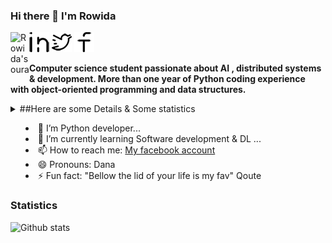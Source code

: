 ### Hi there 👋  I'm Rowida 
<!------>



[![linkedin](https://github.com/HouariZegai/HouariZegai/blob/master/icons/linkedin.png)](https://www.linkedin.com/in/rowida-nagah-30182a135) 
[![twitter](https://github.com/HouariZegai/HouariZegai/blob/master/icons/twitter.png)](https://twitter.com/Rowida60125002) 
[![facebook](https://github.com/HouariZegai/HouariZegai/blob/master/icons/facebook.png)](https://www.facebook.com/rowida.nagah.545/) 
</a>
<a href="https://www.quora.com/profile/Rowida-Nagah">
  <img align="left" alt="Rowida's oura" width="30px" src="https://www.svgrepo.com/show/25177/quora.svg" draggable="false" />
</a>






**Computer science student passionate about AI , distributed systems & development. More than one year of Python coding experience with object-oriented programming and data structures.**
 
 



<details>
  <summary> ##Here are some Details & Some statistics<summary>



  - 🔭 I’m Python developer...
  - 🌱 I’m currently learning Software development & DL ...
  - 📫 How to reach me: [My facebook account](https://www.facebook.com/rowida.nagah.545/)
  - 😄 Pronouns: Dana
  - ⚡ Fun fact: "Bellow the lid of your life is my fav" Qoute 



### Statistics

  ![Github stats](https://github-readme-stats.vercel.app/api?username=Rowida46)


